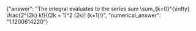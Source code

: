 {"answer": "The integral evaluates to the series sum \\sum_{k=0}^{\\infty} \\frac{2^{2k} k!}{(2k + 1)^2 (2k)! (k+1)!}", "numerical_answer": "1.1200614220"}